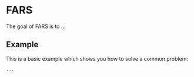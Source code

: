 # FARS

The goal of FARS is to ...

## Example

This is a basic example which shows you how to solve a common problem:

```R
...
```
